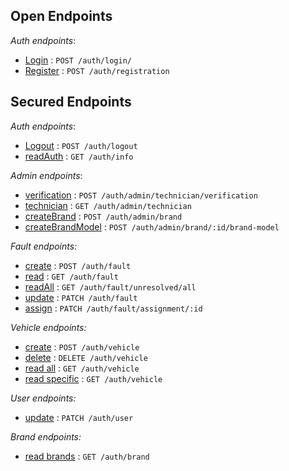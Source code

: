 ## Open Endpoints

*Auth endpoints*:

* [Login](auth/login.md) : `POST /auth/login/`
* [Register](auth/register.md) : `POST /auth/registration`

## Secured Endpoints

*Auth endpoints*:

* [Logout](auth/logout.md) : `POST /auth/logout`
* [readAuth](auth/readAuth.md) : `GET /auth/info`

*Admin endpoints*:

* [verification](admin/verification.md) : `POST /auth/admin/technician/verification`
* [technician](admin/technician.md) : `GET /auth/admin/technician`
* [createBrand](admin/createBrand.md) : `POST /auth/admin/brand`
* [createBrandModel](admin/createBrandModel.md) : `POST /auth/admin/brand/:id/brand-model`

*Fault endpoints:*
* [create](fault/create.md) : `POST /auth/fault`
* [read](fault/read.md) : `GET /auth/fault`
* [readAll](fault/readAll.md) : `GET /auth/fault/unresolved/all`
* [update](fault/update.md) : `PATCH /auth/fault`
* [assign](fault/assign.md) : `PATCH /auth/fault/assignment/:id`

*Vehicle endpoints:*
* [create](vehicle/create.md) : `POST /auth/vehicle`
* [delete](vehicle/delete.md) : `DELETE /auth/vehicle`
* [read all](vehicle/read.md) : `GET /auth/vehicle`
* [read specific](vehicle/readSpecific.md) : `GET /auth/vehicle`

*User endpoints:*

* [update](user/update.md) : `PATCH /auth/user`

*Brand endpoints:*

* [read brands](brand/readBrands.md) : `GET /auth/brand`